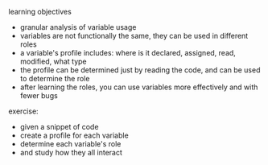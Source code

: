 learning objectives
* granular analysis of variable usage
* variables are not functionally the same, they can be used in different roles
* a variable's profile includes: where is it declared, assigned, read, modified, what type
* the profile can be determined just by reading the code, and can be used to determine the role
* after learning the roles, you can use variables more effectively and with fewer bugs

exercise: 
* given a snippet of code 
* create a profile for each variable 
* determine each variable's role
* and study how they all interact